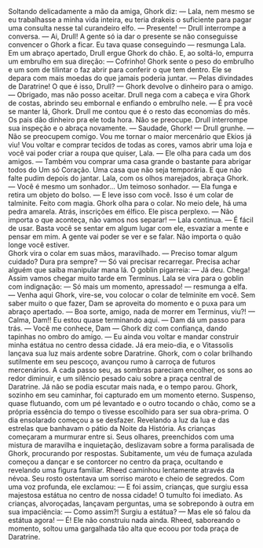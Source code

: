 Soltando delicadamente a mão da amiga, Ghork diz:
—  Lala, nem mesmo se eu trabalhasse a minha vida inteira, eu teria drakeis o suficiente para pagar uma consulta nesse tal curandeiro elfo.
— Presente! — Drull interrompe a conversa.
— Ai, Drull! A gente só ia dar o presente se não conseguisse convencer o Ghork a ficar. Eu tava quase conseguindo — resmunga Lala.
Em um abraço apertado, Drull ergue Ghork do chão. E, ao soltá-lo, empurra um embrulho em sua direção:
— Cofrinho! 
Ghork sente o peso do embrulho e um som de tilintar o faz abrir para conferir o que tem dentro. Ele se depara com mais moedas do que jamais poderia juntar.
— Pelas divindades de Daratrine! O que é isso, Drull? — Ghork devolve o dinheiro para o amigo. — Obrigado, mas não posso aceitar. 
Drull nega com a cabeça e vira Ghork de costas, abrindo seu embornal e enfiando o embrulho nele.
— É pra você se manter lá, Ghork. Drull me contou que é o resto das economias do mês. Os pais dão dinheiro pra ele toda hora. Não se preocupe. 
Drull interrompe sua inspeção e o abraça novamente. 
— Saudade, Ghork!  — Drull grunhe.
— Não se preocupem comigo. Vou me tornar o maior mercenário que Ekios já viu! Vou voltar e comprar tecidos de todas as cores, vamos abrir uma loja e você vai poder criar a roupa que quiser, Lala. — Ele olha para cada um dos amigos. — Também vou comprar uma casa grande o bastante para abrigar todos do Um só Coração. Uma casa que não seja temporária. E que não falte pudim depois do jantar.
Lala, com os olhos marejados, abraça Ghork.
— Você é mesmo um sonhador... Um teimoso sonhador. — Ela funga e retira um objeto do bolso. — E leve isso com você. Isso é um colar de talminite. Feito com magia.
Ghork olha para o colar. No meio dele, há uma pedra amarela. Atrás, inscrições em élfico. Ele pisca perplexo.
— Não importa o que aconteça, não vamos nos separar! — Lala continua. — É fácil de usar. Basta você se sentar em algum lugar com ele, esvaziar a mente e pensar em mim. A gente vai poder se ver e se falar. Não importa o quão longe você estiver.  
Ghork vira o colar em suas mãos, maravilhado.
— Preciso tomar algum cuidado? Dura pra sempre?
— Só vai precisar recarregar. Precisa achar alguém que saiba manipular mana lá.
O goblin pigarreia:
— Já deu. Chega! Assim vamos chegar muito tarde em Terminus. 
Lala se vira para o goblin com indignação:
— Só mais um momento, apressado! — resmunga a elfa. — Venha aqui Ghork, vire-se, vou colocar o colar de telminite  em você.
Sem saber muito o que fazer, Dam se aproveita do momento e o puxa para um abraço apertado.
— Boa sorte, amigo, nada de morrer em Terminus, viu?! 
— Calma, Dam!! Eu estou quase terminando aqui. — Dam dá um passo para trás.
— Você me conhece, Dam — Ghork diz com confiança, dando tapinhas no ombro do amigo. — Eu ainda vou voltar e  mandar construir minha estátua no centro dessa cidade.
Já era meio-dia, e o Vitassolis  lançava sua luz mais ardente sobre Daratrine. Ghork, com o colar brilhando sutilmente em seu pescoço, avançou rumo à carroça de futuros mercenários. A cada passo seu, as sombras pareciam encolher, os sons ao redor diminuir, e um silêncio pesado caiu sobre a praça central de Daratrine.
Já não se podia escutar mais nada, e o tempo parou. Ghork, sozinho em seu caminhar, foi capturado em um momento eterno. Suspenso, quase flutuando, com um pé levantado e o outro tocando o chão, como se a própria essência do tempo o tivesse escolhido para ser sua obra-prima.
O dia ensolarado começou a se desfazer. Revelando a luz da lua e das estrelas que banhavam o pátio da Noite da História. As crianças começaram a murmurar entre si. Seus olhares, preenchidos com uma mistura de maravilha e inquietação, deslizavam sobre a forma paralisada de Ghork, procurando por respostas.
Subitamente, um véu de fumaça azulada começou a dançar e se contorcer no centro da praça, ocultando e revelando uma figura familiar. Rheed caminhou lentamente através da névoa. Seu rosto ostentava um sorriso maroto e cheio de segredos. Com uma voz profunda, ele exclamou: 
— E foi assim, crianças, que surgiu essa majestosa estátua no centro de nossa cidade!
O tumulto foi imediato. As crianças, alvoroçadas, lançavam perguntas, uma se sobrepondo à outra em sua impaciência:
— Como assim?! Surgiu a estátua? 
— Mas ele só falou da estátua agora!
— É! Ele não construiu nada ainda.
Rheed, saboreando o momento, soltou uma gargalhada tão alta que ecoou por toda praça de Daratrine.